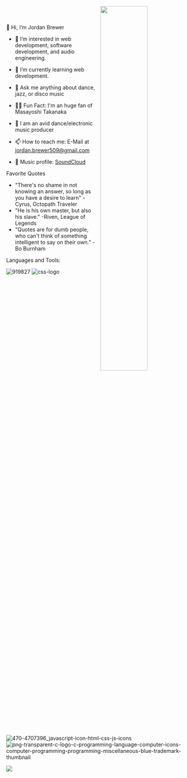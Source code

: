<img src="https://user-images.githubusercontent.com/114613634/216458167-6e7301cf-7733-4617-af2c-ae0a0a37a718.jpg" height=50% width=50% align=right />
<br /> <br />

👋 Hi, I’m Jordan Brewer
- 👀 I’m interested in web development, software development, and audio engineering.
- 🌱 I’m currently learning web development.
- 💭 Ask me anything about dance, jazz, or disco music
- 🙋‍♂️ Fun Fact: I'm an huge fan of Masayoshi Takanaka
- 🎼 I am an avid dance/electronic music producer

- 📫 How to reach me: E-Mail at jordan.brewer509@gmail.com
- 🎵 Music profile: [SoundCloud](https://www.soundcloud.com/zoxlei)

Favorite Quotes

- "There's no shame in not knowing an answer, so long as you have a desire to learn" - Cyrus, Octopath Traveler <br />
- "He is his own master, but also his slave." -Riven, League of Legends
- "Quotes are for dumb people, who can't think of something intelligent to say on their own." -Bo Burnham

Languages and Tools:

![919827](https://user-images.githubusercontent.com/114613634/216464354-80ce9f40-17fb-46fa-9cf3-c524c26a055e.png) ![css-logo](https://user-images.githubusercontent.com/114613634/216464408-e750350a-a781-4865-81ee-68f10c1596a7.jpg) 
![470-4707396_javascript-icon-html-css-js-icons](https://user-images.githubusercontent.com/114613634/216464417-5deec2af-c5f6-4332-85b4-bdd23b974254.jpg)
![png-transparent-c-logo-c-programming-language-computer-icons-computer-programming-programming-miscellaneous-blue-trademark-thumbnail](https://user-images.githubusercontent.com/114613634/216464424-10fcf613-5997-4f11-be70-3c88f19d3853.png)


![](https://komarev.com/ghpvc/?username=jordanbrewer509)
